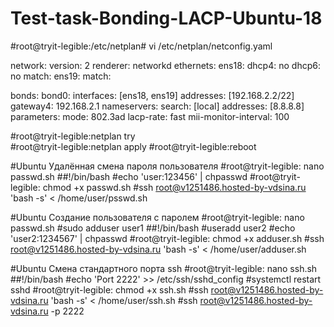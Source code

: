 # Test-task-Bonding-LACP-Ubuntu-18

#root@tryit-legible:/etc/netplan# vi /etc/netplan/netconfig.yaml

network:
 version: 2
 renderer: networkd
 ethernets:
   ens18:
     dhcp4: no
     dhcp6: no
     match:
   ens19:
     match: 
       
 bonds:
   bond0:
     interfaces: [ens18, ens19]
     addresses: [192.168.2.2/22]
     gateway4: 192.168.2.1
     nameservers:
       search: [local]
       addresses: [8.8.8.8]
     parameters:
       mode: 802.3ad
       lacp-rate: fast
       mii-monitor-interval: 100

 #root@tryit-legible:netplan try  
 #root@tryit-legible:netplan apply 
 #root@tryit-legible:reboot    
       
 #Ubuntu Удалённая смена пароля пользователя
 #root@tryit-legible: nano passwd.sh
 ##!/bin/bash
 #echo 'user:123456' | chpasswd
 #root@tryit-legible: chmod +x passwd.sh
 #ssh root@v1251486.hosted-by-vdsina.ru 'bash -s' < /home/user/psswd.sh
 
 #Ubuntu Создание пользователя с паролем
 #root@tryit-legible: nano passwd.sh
 #sudo adduser user1
 ##!/bin/bash
 #useradd user2
 #echo 'user2:1234567' | chpasswd
 #root@tryit-legible: chmod +x adduser.sh
 #ssh root@v1251486.hosted-by-vdsina.ru 'bash -s' < /home/user/adduser.sh
 
 #Ubuntu Смена стандартного порта ssh
 #root@tryit-legible: nano ssh.sh
 ##!/bin/bash
 #echo 'Port 2222' >> /etc/ssh/sshd_config
 #systemctl restart sshd
 #root@tryit-legible: chmod +x ssh.sh
 #ssh root@v1251486.hosted-by-vdsina.ru 'bash -s' < /home/user/ssh.sh
 #ssh root@v1251486.hosted-by-vdsina.ru -p 2222
